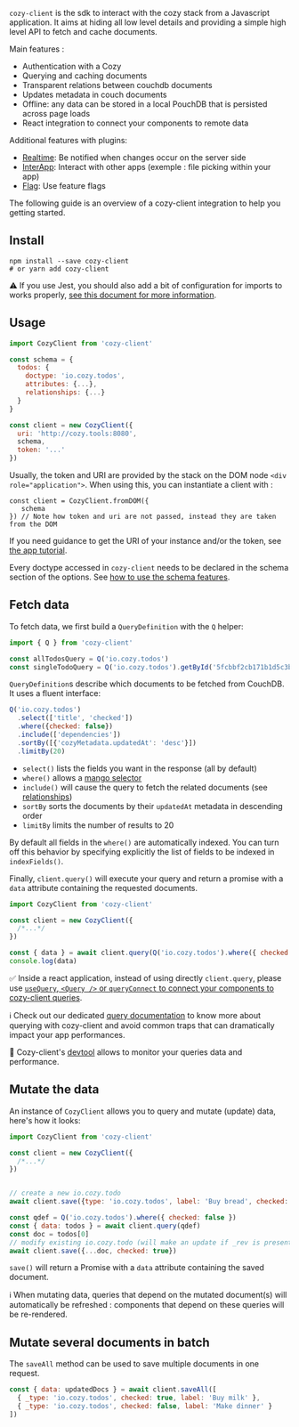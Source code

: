 `cozy-client` is the sdk to interact with the cozy stack from a Javascript application. It aims at hiding all low level details and providing a simple high level API to fetch and cache documents.

Main features :

- Authentication with a Cozy
- Querying and caching documents
- Transparent relations between couchdb documents
- Updates metadata in couch documents
- Offline: any data can be stored in a local PouchDB that is persisted across page loads
- React integration to connect your components to remote data

Additional features with plugins:

- [Realtime][cozy-realtime]: Be notified when changes occur on the server side
- [InterApp][cozy-interapp]: Interact with other apps (exemple : file picking within your app)
- [Flag][cozy-flags]: Use feature flags

The following guide is an overview of a cozy-client integration to help you getting started.

## Install

```
npm install --save cozy-client
# or yarn add cozy-client
```

⚠️ If you use Jest, you should also add a bit of configuration for imports to works properly,
[see this document for more information](./entrypoints.md).

## Usage

```js
import CozyClient from 'cozy-client'

const schema = {
  todos: {
    doctype: 'io.cozy.todos',
    attributes: {...},
    relationships: {...}
  }
}

const client = new CozyClient({
  uri: 'http://cozy.tools:8080',
  schema,
  token: '...'
})
```

Usually, the token and URI are provided by the stack on the DOM node `<div role="application">`.
When using this, you can instantiate a client with :

```
const client = CozyClient.fromDOM({
   schema
}) // Note how token and uri are not passed, instead they are taken from the DOM
```

If you need guidance to get the URI of your instance and/or the token,
see [the app tutorial](https://docs.cozy.io/en/tutorials/app/#behind-the-magic).

Every doctype accessed in `cozy-client` needs to be declared in the schema section of the options.
See [how to use the schema features](https://docs.cozy.io/en/cozy-client/schema). 


## Fetch data

To fetch data, we first build a `QueryDefinition` with the `Q` helper: 

```javascript
import { Q } from 'cozy-client'

const allTodosQuery = Q('io.cozy.todos')
const singleTodoQuery = Q('io.cozy.todos').getById('5fcbbf2cb171b1d5c3bc6df3d4affb32')
```

`QueryDefinition`s describe which documents to be fetched from CouchDB. It uses a fluent interface:

```javascript
Q('io.cozy.todos')
  .select(['title', 'checked'])
  .where({checked: false})
  .include(['dependencies'])
  .sortBy([{'cozyMetadata.updatedAt': 'desc'}])
  .limitBy(20)
```

- `select()` lists the fields you want in the response (all by default)
- `where()` allows a [mango selector](http://docs.couchdb.org/en/latest/api/database/find.html#find-selectors)
- `include()` will cause the query to fetch the related documents (see [relationships][cozy-relationships])
- `sortBy` sorts the documents by their `updatedAt` metadata in descending order 
- `limitBy` limits the number of results to 20

By default all fields in the `where()` are automatically indexed. You can turn off this behavior by specifying
explicitly the list of fields to be indexed in `indexFields()`.


Finally, `client.query()` will execute your query and return a promise with a `data` attribute containing the requested documents.

```javascript
import CozyClient from 'cozy-client'

const client = new CozyClient({
  /*...*/
})

const { data } = await client.query(Q('io.cozy.todos').where({ checked: false }))
console.log(data)
```

✅ Inside a react application, instead of using directly `client.query`, please use [`useQuery`, `<Query />` or `queryConnect`
to connect your components to cozy-client queries][react-integration].

ℹ️ Check out our dedicated [query documentation](https://docs.cozy.io/en/tutorials/data/queries/) to 
know more about querying with cozy-client and avoid common traps that can dramatically impact your app performances.

🚀 Cozy-client's [devtool](./devtools.md) allows to monitor your queries data and performance.

## Mutate the data

An instance of `CozyClient` allows you to query and mutate (update) data, here's how it looks:

```javascript
import CozyClient from 'cozy-client'

const client = new CozyClient({
  /*...*/
})


// create a new io.cozy.todo
await client.save({type: 'io.cozy.todos', label: 'Buy bread', checked: false }})

const qdef = Q('io.cozy.todos').where({ checked: false })
const { data: todos } = await client.query(qdef)
const doc = todos[0]
// modify existing io.cozy.todo (will make an update if _rev is present inside the doc)
await client.save({...doc, checked: true})
```

`save()` will return a Promise with a `data` attribute containing the saved document.

ℹ️ When mutating data, queries that depend on the mutated document(s) will automatically be refreshed : components
that depend on these queries will be re-rendered.

## Mutate several documents in batch

The `saveAll` method can be used to save multiple documents in one request.

```javascript
const { data: updatedDocs } = await client.saveAll([
  { _type: 'io.cozy.todos', checked: true, label: 'Buy milk' },
  { _type: 'io.cozy.todos', checked: false, label: 'Make dinner' }
])
```

[cozy-flags]: https://docs.cozy.io/en/cozy-flags/
[cozy-relationships]: https://docs.cozy.io/en/cozy-doctypes/docs/#relationships
[react-integration]: ./react-integration.md
[cozy-interapp]: https://github.com/cozy/cozy-libs/tree/master/packages/cozy-interapp
[cozy-realtime]: https://docs.cozy.io/en/cozy-realtime/
